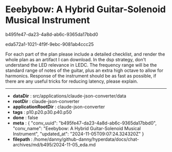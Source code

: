 # Eeebybow: A Hybrid Guitar-Solenoid Musical Instrument

b495fe47-da23-4a8d-ab6c-9365da17bbd0

eda572a1-1021-4f9f-9ebc-9081ab4ccc25

For each part of the plan please include a detailed checklist, and render the whole plan as an artifact I can download. 
In the dsp strategy, don't understand the LED relevance in LEDC. The frequency range will be the standard range of notes of the guitar, plus an extra high octave to allow for harmonics. Response of the instrument should be as fast as possible, if there are any useful tricks for reducing latency, please explain.

---

* **dataDir** : src/applications/claude-json-converter/data
* **rootDir** : claude-json-converter
* **applicationRootDir** : claude-json-converter
* **tags** : p10.p20.p30.p40.p50
* **done** : false
* **meta** : {
  "conv_uuid": "b495fe47-da23-4a8d-ab6c-9365da17bbd0",
  "conv_name": "Eeebybow: A Hybrid Guitar-Solenoid Musical Instrument",
  "updated_at": "2024-11-05T09:07:24.324320Z"
}
* **filepath** : /home/danny/github-danny/hyperdata/docs/chat-archives/md/b495/2024-11-05_eda.md